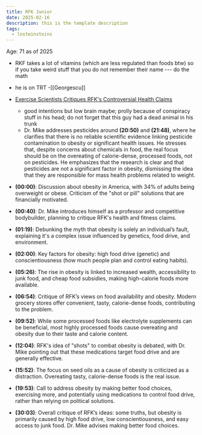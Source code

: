 ```yaml
---
title: RFK Junior
date: 2025-02-16
description: this is the template description
tags:
  - losteinsteins
---
```



Age: 71 as of 2025


- RKF takes a lot of vitamins (which are less regulated than foods btw) so if you take weird stuff that you do not remember their name --- do the math 
- he is on TRT
-[[Georgescu]]

- [Exercise Scientists Critiques RFK's Controversial Health Claims](https://youtu.be/hPJcpmsKayE?si=v13Qr-qTbYZmLI3A)
	- good intentions but low brain maybe; prolly because of conspiracy stuff in his head; do not forget that this guy had a dead animal in his trunk
	- Dr. Mike addresses pesticides around **(20:50)** and **(21:48)**, where he clarifies that there is no reliable scientific evidence linking pesticide contamination to obesity or significant health issues. He stresses that, despite concerns about chemicals in food, the real focus should be on the overeating of calorie-dense, processed foods, not on pesticides. He emphasizes that the research is clear and that pesticides are not a significant factor in obesity, dismissing the idea that they are responsible for mass health problems related to weight. 
	  
	  
- **(00:00)**: Discussion about obesity in America, with 34% of adults being overweight or obese. Criticism of the "shot or pill" solutions that are financially motivated.
- **(00:40)**: Dr. Mike introduces himself as a professor and competitive bodybuilder, planning to critique RFK's health and fitness claims.
- **(01:19)**: Debunking the myth that obesity is solely an individual’s fault, explaining it's a complex issue influenced by genetics, food drive, and environment.
- **(02:00)**: Key factors for obesity: high food drive (genetic) and conscientiousness (how much people plan and control eating habits).
- **(05:26)**: The rise in obesity is linked to increased wealth, accessibility to junk food, and cheap food subsidies, making high-calorie foods more available.
- **(06:54)**: Critique of RFK’s views on food availability and obesity. Modern grocery stores offer convenient, tasty, calorie-dense foods, contributing to the problem.
- **(09:52)**: While some processed foods like electrolyte supplements can be beneficial, most highly processed foods cause overeating and obesity due to their taste and calorie content.
- **(12:04)**: RFK's idea of "shots" to combat obesity is debated, with Dr. Mike pointing out that these medications target food drive and are generally effective.
- **(15:52)**: The focus on seed oils as a cause of obesity is criticized as a distraction. Overeating tasty, calorie-dense foods is the real issue.
- **(19:53)**: Call to address obesity by making better food choices, exercising more, and potentially using medications to control food drive, rather than relying on political solutions.
- **(30:03)**: Overall critique of RFK’s ideas: some truths, but obesity is primarily caused by high food drive, low conscientiousness, and easy access to junk food. Dr. Mike advises making better food choices.






